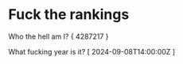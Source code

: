 # Fuck the rankings

Who the hell am I?
{ 4287217 }

What fucking year is it?
[ 2024-09-08T14:00:00Z ]
